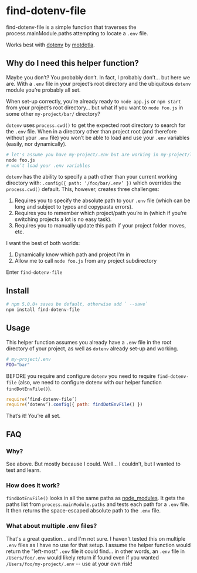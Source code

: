 # find-dotenv-file

find-dotenv-file is a simple function that traverses the process.mainModule.paths attempting to locate a `.env` file.

Works best with [dotenv]( https://github.com/motdotla/dotenv) by [motdotla]( https://github.com/motdotla).

## Why do I need this helper function?

Maybe you don’t? You probably don’t. In fact, I probably don’t… but here we are. With a `.env` file in your project’s root directory and the ubiquitous `dotenv` module you’re probably all set.

When set-up correctly, you’re already ready to `node app.js` or `npm start` from your project’s root directory… but what if you want to `node foo.js` in some other `my-project/bar/` directory?

`dotenv` uses `process.cwd()` to get the expected root directory to search for the `.env` file. When in a directory other than project root (and therefore without your `.env` file) you won’t be able to load and use your `.env` variables (easily, nor dynamically).

```bash
# let's assume you have my-project/.env but are working in my-project/lib/
node foo.js
# won’t load your .env variables
```

`dotenv` has the ability to specify a path other than your current working directory with: `.config({ path: ‘/foo/bar/.env’ })` which overrides the `process.cwd()` default. This, however, creates three challenges:
1. Requires you to specify the absolute path to your `.env` file (which can be long and subject to typos and copypasta errors).
2. Requires you to remember which project/path you’re in (which if you’re switching projects a lot is no easy task).
3. Requires you to manually update this path if your project folder moves, etc.

I want the best of both worlds:
1. Dynamically know which path and project I’m in
2. Allow me to call `node foo.js` from any project subdirectory

Enter `find-dotenv-file`

## Install

```bash
# npm 5.0.0+ saves be default, otherwise add ` --save`
npm install find-dotenv-file
```

## Usage

This helper function assumes you already have a `.env` file in the root directory of your project, as well as `dotenv` already set-up and working.

```bash
# my-project/.env
FOO="bar"
```

BEFORE you require and configure `dotenv` you need to require `find-dotenv-file` (also, we need to configure dotenv with our helper function `findDotEnvFile()`).

```javascript
require(‘find-dotenv-file’)
require(‘dotenv’).config({ path: findDotEnvFile() })
```

That’s it! You’re all set.

## FAQ

### Why?

See above. But mostly because I could. Well… I couldn’t, but I wanted to test and learn.

### How does it work?

`findDotEnvFile()` looks in all the same paths as [node_modules]( https://nodejs.org/api/modules.html#loading-from-node_modules-folders). It gets the paths list from `process.mainModule.paths` and tests each path for a `.env` file. It then returns the space-escaped absolute path to the `.env` file.

### What about multiple .env files?

That's a great question... and I'm not sure. I haven't tested this on multiple `.env` files as I have no use for that setup. I assume the helper function would return the "left-most" `.env` file it could find... in other words, an `.env` file in `/Users/foo/.env` would likely return if found even if you wanted `/Users/foo/my-project/.env` -- use at your own risk!
